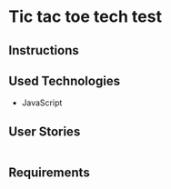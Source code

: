 # Tic tac toe tech test


## Instructions

## Used Technologies
* JavaScript

## User Stories

```

```



## Requirements
